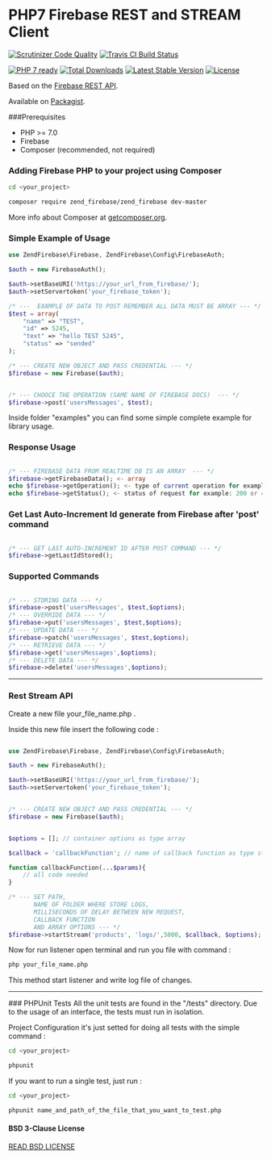 # PHP7 Firebase REST and STREAM Client

[![Scrutinizer Code Quality](https://scrutinizer-ci.com/g/Samuel18/zend_Firebase/badges/quality-score.png?b=master)](https://scrutinizer-ci.com/g/Samuel18/zend_Firebase/?branch=master)
[![Travis CI Build Status](https://travis-ci.org/samuel20miglia/zend_Firebase.svg?branch=master)](https://travis-ci.org/Samuel18/zend_Firebase)

[![PHP 7 ready](http://php7ready.timesplinter.ch/samuel20miglia/zend_Firebase/badge.svg)](https://travis-ci.org/Samuel18/zend_Firebase)
[![Total Downloads](https://poser.pugx.org/zend_firebase/zend_firebase/downloads)](https://packagist.org/packages/zend_firebase/zend_firebase)
[![Latest Stable Version](https://poser.pugx.org/zend_firebase/zend_firebase/v/stable)](https://packagist.org/packages/zend_firebase/zend_firebase)
[![License](https://poser.pugx.org/zend_firebase/zend_firebase/license)](https://packagist.org/packages/zend_firebase/zend_firebase)

Based on the [Firebase REST API](https://firebase.google.com/docs/reference/rest/database/).

Available on [Packagist](https://packagist.org/packages/zend_firebase/zend_firebase).

###Prerequisites
- PHP >= 7.0
- Firebase 
- Composer (recommended, not required)

### Adding Firebase PHP to your project using Composer

```bash
cd <your_project>

composer require zend_firebase/zend_firebase dev-master
```

More info about Composer at [getcomposer.org](http://getcomposer.org).

### Simple Example of Usage
```php
use ZendFirebase\Firebase, ZendFirebase\Config\FirebaseAuth;

$auth = new FirebaseAuth();

$auth->setBaseURI('https://your_url_from_firebase/');
$auth->setServertoken('your_firebase_token');

/* ---  EXAMPLE OF DATA TO POST REMEMBER ALL DATA MUST BE ARRAY --- */
$test = array(
    "name" => "TEST",
    "id" => 5245,
    "text" => "hello TEST 5245",
    "status" => "sended"
);

/* --- CREATE NEW OBJECT AND PASS CREDENTIAL --- */
$firebase = new Firebase($auth);


/* --- CHOOCE THE OPERATION (SAME NAME OF FIREBASE DOCS)  --- */
$firebase->post('usersMessages', $test);
```
Inside folder "examples" you can find some simple complete example for library usage. 

### Response Usage
```php

/* --- FIREBASE DATA FROM REALTIME DB IS AN ARRAY  --- */
$firebase->getFirebaseData(); <- array
echo $firebase->getOperation(); <- type of current operation for example: GET or POST etc...
echo $firebase->getStatus(); <- status of request for example: 200 or 400 or 500
```
### Get Last Auto-Increment Id generate from Firebase after 'post' command
```php

/* --- GET LAST AUTO-INCREMENT ID AFTER POST COMMAND --- */
$firebase->getLastIdStored();

```

### Supported Commands
```php

/* --- STORING DATA --- */
$firebase->post('usersMessages', $test,$options); 
/* --- OVERRIDE DATA --- */
$firebase->put('usersMessages', $test,$options);
/* --- UPDATE DATA --- */
$firebase->patch('usersMessages', $test,$options);
/* --- RETRIEVE DATA --- */
$firebase->get('usersMessages',$options);
/* --- DELETE DATA --- */
$firebase->delete('usersMessages',$options);
```
<hr/>

### Rest Stream API

Create a new file your_file_name.php .

Inside this new file insert the following code : 

```php

use ZendFirebase\Firebase, ZendFirebase\Config\FirebaseAuth;

$auth = new FirebaseAuth();

$auth->setBaseURI('https://your_url_from_firebase/');
$auth->setServertoken('your_firebase_token');


/* --- CREATE NEW OBJECT AND PASS CREDENTIAL --- */
$firebase = new Firebase($auth);


$options = []; // container options as type array

$callback = 'callbackFunction'; // name of callback function as type string

function callbackFunction(...$params){
    // all code needed
}

/* --- SET PATH, 
	   NAME OF FOLDER WHERE STORE LOGS, 
	   MILLISECONDS OF DELAY BETWEEN NEW REQUEST, 
	   CALLBACK FUNCTION 
	   AND ARRAY OPTIONS --- */
$firebase->startStream('products', 'logs/',5000, $callback, $options);
```

Now for run listener open terminal and run you file with command : 
```bash
php your_file_name.php
```

This method start listener and write log file of changes.

<hr/>
### PHPUnit Tests
All the unit tests are found in the "/tests" directory.
Due to the usage of an interface, the tests must run in isolation.

Project Configuration it's just setted for doing all tests with the simple command : 

```bash
cd <your_project>

phpunit
```

If you want to run a single test, just run :
```bash
cd <your_project>

phpunit name_and_path_of_the_file_that_you_want_to_test.php
```

#### BSD 3-Clause License

[READ BSD LICENSE](LICENSE)
